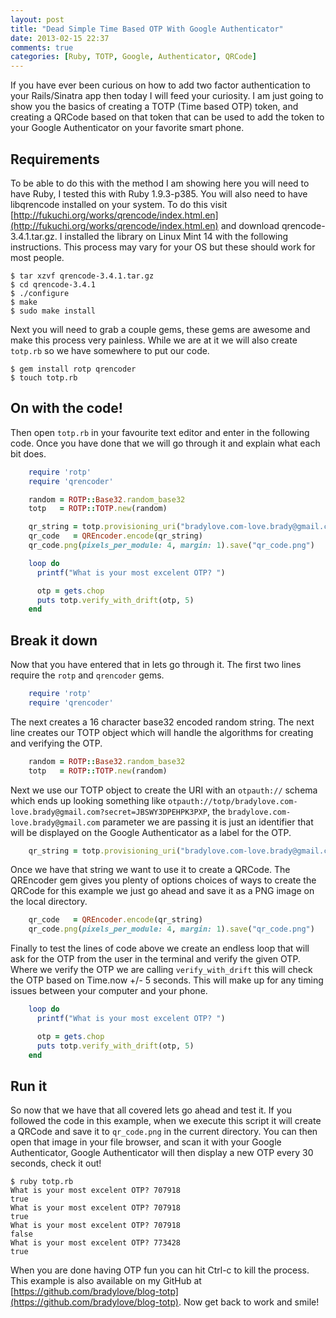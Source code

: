 ```yaml
---
layout: post
title: "Dead Simple Time Based OTP With Google Authenticator"
date: 2013-02-15 22:37
comments: true
categories: [Ruby, TOTP, Google, Authenticator, QRCode]
---
```

If you have ever been curious on how to add two factor authentication to your Rails/Sinatra app then today I will feed your curiosity. I am just going to show you the basics of creating a TOTP (Time based OTP) token, and creating a QRCode based on that token that can be used to add the token to your Google Authenticator on your favorite smart phone.

## Requirements
To be able to do this with the method I am showing here you will need to have Ruby, I tested this with Ruby 1.9.3-p385. You will also need to have libqrencode installed on your system. To do this visit [http://fukuchi.org/works/qrencode/index.html.en](http://fukuchi.org/works/qrencode/index.html.en) and download qrencode-3.4.1.tar.gz. I installed the library on Linux Mint 14 with the following instructions. This process may vary for your OS but these should work for most people.

    $ tar xzvf qrencode-3.4.1.tar.gz
    $ cd qrencode-3.4.1
    $ ./configure
    $ make
    $ sudo make install

Next you will need to grab a couple gems, these gems are awesome and make this process very painless. While we are at it we will also create `totp.rb` so we have somewhere to put our code.

    $ gem install rotp qrencoder
    $ touch totp.rb

## On with the code!
Then open `totp.rb` in your favourite text editor and enter in the following code. Once you have done that we will go through it and explain what each bit does.

``` ruby totp.rb
    require 'rotp'
    require 'qrencoder'

    random = ROTP::Base32.random_base32
    totp   = ROTP::TOTP.new(random)

    qr_string = totp.provisioning_uri("bradylove.com-love.brady@gmail.com")
    qr_code   = QREncoder.encode(qr_string)
    qr_code.png(pixels_per_module: 4, margin: 1).save("qr_code.png")

    loop do
      printf("What is your most excelent OTP? ")

      otp = gets.chop
      puts totp.verify_with_drift(otp, 5)
    end
```

## Break it down
Now that you have entered that in lets go through it. The first two lines require the `rotp` and `qrencoder` gems.

``` ruby
    require 'rotp'
    require 'qrencoder'
```

The next creates a 16 character base32 encoded random string. The next line creates our TOTP object which will handle the algorithms for creating and verifying the OTP.

``` ruby
    random = ROTP::Base32.random_base32
    totp   = ROTP::TOTP.new(random)
```

Next we use our TOTP object to create the URI with an `otpauth://` schema which ends up looking something like `otpauth://totp/bradylove.com-love.brady@gmail.com?secret=JBSWY3DPEHPK3PXP`, the `bradylove.com-love.brady@gmail.com` parameter we are passing it is just an identifier that will be displayed on the Google Authenticator as a label for the OTP.

``` ruby
    qr_string = totp.provisioning_uri("bradylove.com-love.brady@gmail.com")
```

Once we have that string we want to use it to create a QRCode. The QREncoder gem gives you plenty of options choices of ways to create the QRCode for this example we just go ahead and save it as a PNG image on the local directory.

``` ruby
    qr_code   = QREncoder.encode(qr_string)
    qr_code.png(pixels_per_module: 4, margin: 1).save("qr_code.png")
```

Finally to test the lines of code above we create an endless loop that will ask for the OTP from the user in the terminal and verify the given OTP. Where we verify the OTP we are calling `verify_with_drift` this will check the OTP based on Time.now +/- 5 seconds. This will make up for any timing issues between your computer and your phone.

``` ruby
    loop do
      printf("What is your most excelent OTP? ")

      otp = gets.chop
      puts totp.verify_with_drift(otp, 5)
    end
```

## Run it
So now that we have that all covered lets go ahead and test it. If you followed the code in this example, when we execute this script it will create a QRCode and save it to `qr_code.png` in the current directory. You can then open that image in your file browser, and scan it with your Google Authenticator, Google Authenticator will then display a new OTP every 30 seconds, check it out!

    $ ruby totp.rb
    What is your most excelent OTP? 707918
    true
    What is your most excelent OTP? 707918
    true
    What is your most excelent OTP? 707918
    false
    What is your most excelent OTP? 773428
    true

When you are done having OTP fun you can hit Ctrl-c to kill the process. This example is also available on my GitHub at [https://github.com/bradylove/blog-totp](https://github.com/bradylove/blog-totp). Now get back to work and smile!
